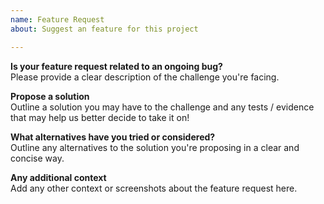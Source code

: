 ```yaml
---
name: Feature Request
about: Suggest an feature for this project

---
```


**Is your feature request related to an ongoing bug?**  
Please provide a clear description of the challenge you're facing.

**Propose a solution**  
Outline a solution you may have to the challenge and any tests / evidence that may help us better
decide to take it on! 

**What alternatives have you tried or considered?**  
Outline any alternatives to the solution you're proposing in a clear and concise way.

**Any additional context**  
Add any other context or screenshots about the feature request here.